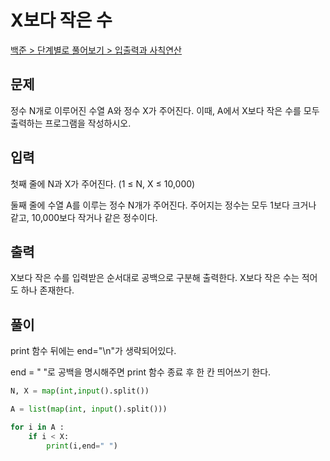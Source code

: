 # X보다 작은 수

[백준 > 단계별로 풀어보기 > 입출력과 사칙연산](https://www.acmicpc.net/problem/10871)

## 문제

정수 N개로 이루어진 수열 A와 정수 X가 주어진다. 이때, A에서 X보다 작은 수를 모두 출력하는 프로그램을 작성하시오.

## 입력

첫째 줄에 N과 X가 주어진다. (1 ≤ N, X ≤ 10,000)

둘째 줄에 수열 A를 이루는 정수 N개가 주어진다. 주어지는 정수는 모두 1보다 크거나 같고, 10,000보다 작거나 같은 정수이다.

## 출력

X보다 작은 수를 입력받은 순서대로 공백으로 구분해 출력한다. X보다 작은 수는 적어도 하나 존재한다.

## 풀이

print 함수 뒤에는 end="\n"가 생략되어있다.

end = " "로 공백을 명시해주면 print 함수 종료 후 한 칸 띄어쓰기 한다.

```python
N, X = map(int,input().split())

A = list(map(int, input().split()))

for i in A :
    if i < X:
        print(i,end=" ")
```
